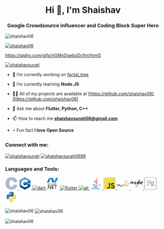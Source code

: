 <h1 align="center">Hi 👋, I'm Shaishav</h1>
<h3 align="center">Google Crowdsource influencer and Coding Block Super Hero</h3>

<p align="left"> <img src="https://komarev.com/ghpvc/?username=shaishav06&label=Profile%20views&color=0e75b6&style=flat" alt="shaishav06" /> </p>

<p align="left"> <a href="https://github.com/ryo-ma/github-profile-trophy"><img src="https://github-profile-trophy.vercel.app/?username=shaishav06" alt="shaishav06" /></a> </p>

https://giphy.com/gifs/nGMnDqebzDcfm/html5
<p align="left"> <a href="https://twitter.com/shaishavsurati" target="blank"><img src="https://img.shields.io/twitter/follow/shaishavsurati?logo=twitter&style=for-the-badge" alt="shaishavsurati" /></a> </p>

- 🔭 I’m currently working on [factal_tree](https://github.com/shaishav06/factal_tree)

- 🌱 I’m currently learning **Node.JS**

- 👨‍💻 All of my projects are available at [https://github.com/shaishav06](https://github.com/shaishav06)

- 💬 Ask me about **Flutter, Python, C++**

- 📫 How to reach me **shaishavsurati06@gmail.com**

- ⚡ Fun fact **I love Open Source**

<h3 align="left">Connect with me:</h3>
<p align="left">
<a href="https://twitter.com/shaishavsurati" target="blank"><img align="center" src="https://cdn.jsdelivr.net/npm/simple-icons@3.0.1/icons/twitter.svg" alt="shaishavsurati" height="30" width="40" /></a>
<a href="https://linkedin.com/in/shaishavsurati0699" target="blank"><img align="center" src="https://cdn.jsdelivr.net/npm/simple-icons@3.0.1/icons/linkedin.svg" alt="shaishavsurati0699" height="30" width="40" /></a>
</p>

<h3 align="left">Languages and Tools:</h3>
<p align="left"> <a href="https://www.cprogramming.com/" target="_blank"> <img src="https://raw.githubusercontent.com/devicons/devicon/master/icons/c/c-original.svg" alt="c" width="40" height="40"/> </a> <a href="https://www.w3schools.com/cpp/" target="_blank"> <img src="https://raw.githubusercontent.com/devicons/devicon/master/icons/cplusplus/cplusplus-original.svg" alt="cplusplus" width="40" height="40"/> </a> <a href="https://dart.dev" target="_blank"> <img src="https://www.vectorlogo.zone/logos/dartlang/dartlang-icon.svg" alt="dart" width="40" height="40"/> </a> <a href="https://dotnet.microsoft.com/" target="_blank"> <img src="https://raw.githubusercontent.com/devicons/devicon/master/icons/dot-net/dot-net-original-wordmark.svg" alt="dotnet" width="40" height="40"/> </a> <a href="https://flutter.dev" target="_blank"> <img src="https://www.vectorlogo.zone/logos/flutterio/flutterio-icon.svg" alt="flutter" width="40" height="40"/> </a> <a href="https://git-scm.com/" target="_blank"> <img src="https://www.vectorlogo.zone/logos/git-scm/git-scm-icon.svg" alt="git" width="40" height="40"/> </a> <a href="https://www.java.com" target="_blank"> <img src="https://raw.githubusercontent.com/devicons/devicon/master/icons/java/java-original.svg" alt="java" width="40" height="40"/> </a> <a href="https://developer.mozilla.org/en-US/docs/Web/JavaScript" target="_blank"> <img src="https://raw.githubusercontent.com/devicons/devicon/master/icons/javascript/javascript-original.svg" alt="javascript" width="40" height="40"/> </a> <a href="https://www.mysql.com/" target="_blank"> <img src="https://raw.githubusercontent.com/devicons/devicon/master/icons/mysql/mysql-original-wordmark.svg" alt="mysql" width="40" height="40"/> </a> <a href="https://nodejs.org" target="_blank"> <img src="https://raw.githubusercontent.com/devicons/devicon/master/icons/nodejs/nodejs-original-wordmark.svg" alt="nodejs" width="40" height="40"/> </a> <a href="https://www.photoshop.com/en" target="_blank"> <img src="https://raw.githubusercontent.com/devicons/devicon/master/icons/photoshop/photoshop-line.svg" alt="photoshop" width="40" height="40"/> </a> <a href="https://www.python.org" target="_blank"> <img src="https://raw.githubusercontent.com/devicons/devicon/master/icons/python/python-original.svg" alt="python" width="40" height="40"/> </a> </p>

<p><img align="left" src="https://github-readme-stats.vercel.app/api/top-langs?username=shaishav06&show_icons=true&locale=en&layout=compact" alt="shaishav06" /></p>

<p>&nbsp;<img align="center" src="https://github-readme-stats.vercel.app/api?username=shaishav06&show_icons=true&locale=en" alt="shaishav06" /></p>

<p><img align="center" src="https://github-readme-streak-stats.herokuapp.com/?user=shaishav06&" alt="shaishav06" /></p>
